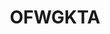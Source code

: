 ---
title: OFWGKTA
crosslinks:
- tylerthecreator
- FrankOcean
- Golfwang
- hiphopheads
- store
- donaldglover
- MakingRnB
- FrenchWestIndies
- me_irl
- titlegore
- livven
- eromecom
- AMAAggregator
- wholesomecomments
- VinylCollectors
---